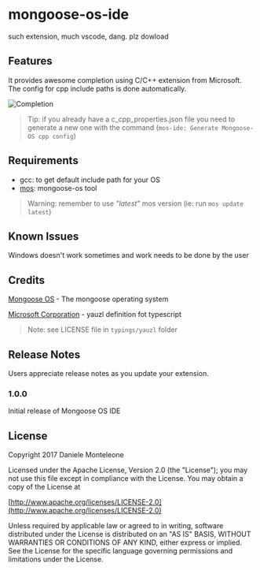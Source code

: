 # mongoose-os-ide

such extension,
much vscode,
dang.
plz dowload

## Features

It provides awesome completion using C/C++ extension from Microsoft. The config
for cpp include paths is done automatically.

![Completion](https://i.imgur.com/G1OkJv0.png)

> Tip: if you already have a c_cpp_properties.json file you need to generate a
> new one with the command (`mos-ide: Generate Mongoose-OS cpp config`)

## Requirements

* gcc: to get default include path for your OS
* [mos](https://mongoose-os.com/software.html): mongoose-os tool

> Warning: remember to use _"latest"_ mos version (ie: run `mos update latest`)

## Known Issues

Windows doesn't work sometimes and work needs to be done by the user

## Credits

[Mongoose OS](https://mongoose-os.com/) - The mongoose operating system

[Microsoft Corporation](https://microsoft.com) - yauzl definition fot typescript
> Note: see LICENSE file in `typings/yauzl` folder

## Release Notes

Users appreciate release notes as you update your extension.

### 1.0.0

Initial release of Mongoose OS IDE

## License

Copyright 2017 Daniele Monteleone

Licensed under the Apache License, Version 2.0 (the "License");
you may not use this file except in compliance with the License.
You may obtain a copy of the License at

[http://www.apache.org/licenses/LICENSE-2.0](http://www.apache.org/licenses/LICENSE-2.0)

Unless required by applicable law or agreed to in writing, software
distributed under the License is distributed on an "AS IS" BASIS,
WITHOUT WARRANTIES OR CONDITIONS OF ANY KIND, either express or implied.
See the License for the specific language governing permissions and
limitations under the License.